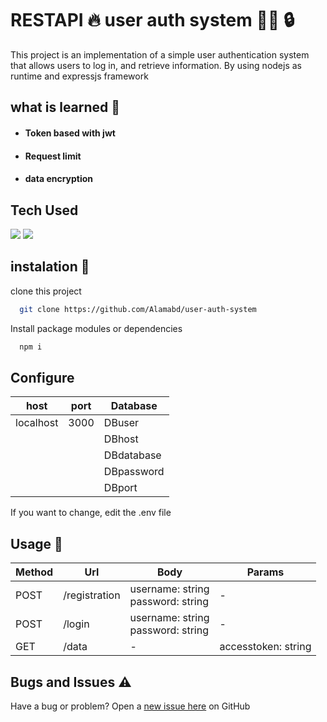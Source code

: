 # RESTAPI 🔥 user auth system 🧑‍🦰 🔒

This project is an implementation of a simple user authentication system that allows users to log in, and retrieve information. By using nodejs as runtime and expressjs framework

## what is learned :book: 

- #### Token based with jwt
- #### Request limit
- #### data encryption


## Tech Used

<image src="https://img.shields.io/badge/node.js-6DA55F?style=for-the-badge&logo=node.js&logoColor=white" />
<image src="https://img.shields.io/badge/JavaScript-323330?style=for-the-badge&logo=javascript&logoColor=F7DF1E" />

## instalation 🚀

clone this project
``` bash
  git clone https://github.com/Alamabd/user-auth-system
```

Install package modules or dependencies
```bash
  npm i
```

## Configure
| host      | port   | Database|
|-----------|--------|---------|
| localhost | 3000   | DBuser|
|||DBhost|
|||DBdatabase|
|||DBpassword|
|||DBport|

If you want to change, edit the .env file

## Usage 📝

| Method| Url| Body | Params |
|---|---|---|---|
| POST | /registration | username: string <br/> password: string | - |
| POST | /login | username: string <br/> password: string | - |
| GET | /data | - | accesstoken: string |


## Bugs and Issues ⚠️

Have a bug or problem? Open a [new issue here](https://github.com/Alamabd/user-auth-system/issues) on GitHub
